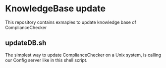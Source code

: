 # KnowledgeBase update
This repository contains exmaples to update knowledge base of ComplianceChecker

## updateDB.sh
The simplest way to update ComplianceChecker on a Unix system, is calling our Config server like in this shell script.
